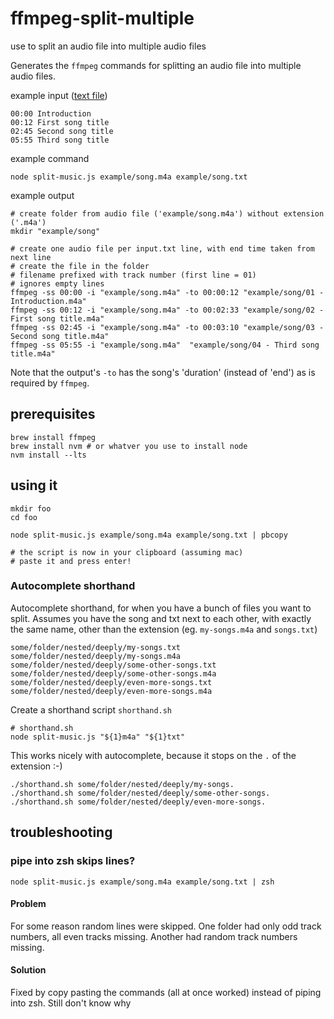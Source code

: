 # ffmpeg-split-multiple
use to split an audio file into multiple audio files

Generates the `ffmpeg` commands for splitting an audio file into multiple audio files.

example input ([text file](./example/song.txt))
```
00:00 Introduction
00:12 First song title
02:45 Second song title
05:55 Third song title
```
example command
```shell
node split-music.js example/song.m4a example/song.txt
```

example output
```shell
# create folder from audio file ('example/song.m4a') without extension ('.m4a')
mkdir "example/song"

# create one audio file per input.txt line, with end time taken from next line
# create the file in the folder
# filename prefixed with track number (first line = 01)
# ignores empty lines
ffmpeg -ss 00:00 -i "example/song.m4a" -to 00:00:12 "example/song/01 - Introduction.m4a"
ffmpeg -ss 00:12 -i "example/song.m4a" -to 00:02:33 "example/song/02 - First song title.m4a"
ffmpeg -ss 02:45 -i "example/song.m4a" -to 00:03:10 "example/song/03 - Second song title.m4a"
ffmpeg -ss 05:55 -i "example/song.m4a"  "example/song/04 - Third song title.m4a"
```
Note that the output's `-to` has the song's 'duration' (instead of 'end') as is required by `ffmpeg`.

## prerequisites
```shell
brew install ffmpeg
brew install nvm # or whatver you use to install node
nvm install --lts
```

## using it
```shell
mkdir foo
cd foo

node split-music.js example/song.m4a example/song.txt | pbcopy

# the script is now in your clipboard (assuming mac)
# paste it and press enter!
```

### Autocomplete shorthand 
Autocomplete shorthand, for when you have a bunch of files you want to split.
Assumes you have the song and txt next to each other, with exactly the same name, other than the extension (eg. `my-songs.m4a` and `songs.txt`)
```shell
some/folder/nested/deeply/my-songs.txt
some/folder/nested/deeply/my-songs.m4a
some/folder/nested/deeply/some-other-songs.txt
some/folder/nested/deeply/some-other-songs.m4a
some/folder/nested/deeply/even-more-songs.txt
some/folder/nested/deeply/even-more-songs.m4a
```
Create a shorthand script `shorthand.sh`
```shell
# shorthand.sh
node split-music.js "${1}m4a" "${1}txt"
```
This works nicely with autocomplete, because it stops on the `.` of the extension :-)
```shell
./shorthand.sh some/folder/nested/deeply/my-songs.
./shorthand.sh some/folder/nested/deeply/some-other-songs.
./shorthand.sh some/folder/nested/deeply/even-more-songs.
```

## troubleshooting

### pipe into zsh skips lines?
```shell
node split-music.js example/song.m4a example/song.txt | zsh
```
#### Problem
For some reason random lines were skipped.
One folder had only odd track numbers, all even tracks missing.
Another had random track numbers missing.
#### Solution
Fixed by copy pasting the commands (all at once worked) instead of piping into zsh.
Still don't know why